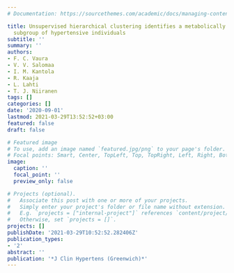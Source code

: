 ```yaml
---
# Documentation: https://sourcethemes.com/academic/docs/managing-content/

title: Unsupervised hierarchical clustering identifies a metabolically challenged
  subgroup of hypertensive individuals
subtitle: ''
summary: ''
authors:
- F. C. Vaura
- V. V. Salomaa
- I. M. Kantola
- R. Kaaja
- L. Lahti
- T. J. Niiranen
tags: []
categories: []
date: '2020-09-01'
lastmod: 2021-03-29T13:52:52+03:00
featured: false
draft: false

# Featured image
# To use, add an image named `featured.jpg/png` to your page's folder.
# Focal points: Smart, Center, TopLeft, Top, TopRight, Left, Right, BottomLeft, Bottom, BottomRight.
image:
  caption: ''
  focal_point: ''
  preview_only: false

# Projects (optional).
#   Associate this post with one or more of your projects.
#   Simply enter your project's folder or file name without extension.
#   E.g. `projects = ["internal-project"]` references `content/project/deep-learning/index.md`.
#   Otherwise, set `projects = []`.
projects: []
publishDate: '2021-03-29T10:52:52.282406Z'
publication_types:
- '2'
abstract: ''
publication: '*J Clin Hypertens (Greenwich)*'
---
```

